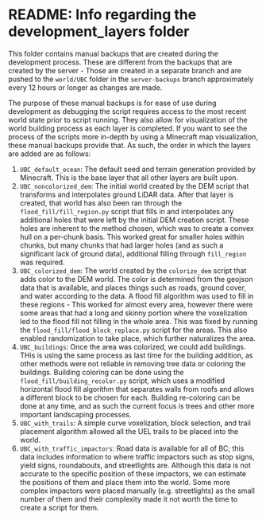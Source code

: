 # README: Info regarding the development_layers folder

This folder contains manual backups that are created during the development process. These are different from the backups that are created by the server - Those are created in a separate branch and are pushed to the `world/UBC` folder in the `server-backups` branch approximately every 12 hours or longer as changes are made.

The purpose of these manual backups is for ease of use during development as debugging the script requires access to the most recent world state prior to script running. They also allow for visualization of the world building process as each layer is completed. If you want to see the process of the scripts more in-depth by using a Minecraft map visualization, these manual backups provide that. As such, the order in which the layers are added are as follows:

1. `UBC_default_ocean`: The default seed and terrain generation provided by Minecraft. This is the base layer that all other layers are built upon.
2. `UBC_noncolorized_dem`: The initial world created by the DEM script that transforms and interpolates ground LiDAR data. After that layer is created, that world has also been ran through the `flood_fill/fill_region.py` script that fills in and interpolates any additional holes that were left by the initial DEM creation script. These holes are inherent to the method chosen, which was to create a convex hull on a per-chunk basis. This worked great for smaller holes within chunks, but many chunks that had larger holes (and as such a significant lack of ground data), additional filling through `fill_region` was required. 
3. `UBC_colorized_dem`: The world created by the `colorize_dem` script that adds color to the DEM world. The color is determined from the geojson data that is available, and places things such as roads, ground cover, and water according to the data. A flood fill algorithm was used to fill in these regions - This worked for almost every area, however there were some areas that had a long and skinny portion where the voxelization led to the flood fill not filling in the whole area. This was fixed by running the `flood_fill/flood_block_replace.py` script for the areas. This also enabled randomization to take place, which further naturalizes the area. 
4. `UBC_buildings`: Once the area was colorized, we could add buildings. THis is using the same process as last time for the building addition, as other methods were not reliable in removing tree data or coloring the buildings. Building coloring can be done using the `flood_fill/building_recolor.py` script, which uses a modified horizontal flood fill algorithm that separates walls from roofs and allows a different block to be chosen for each. Building re-coloring can be done at any time, and as such the current focus is trees and other more important landscaping processes. 
5. `UBC_with_trails`: A simple curve voxelization, block selection, and trail placement algorithm allowed all the UEL trails to be placed into the world. 
6. `UBC_with_traffic_impactors`: Road data is available for all of BC; this data includes information to where traffic impactors such as stop signs, yield signs, roundabouts, and streetlights are. Although this data is not accurate to the specific position of these impactors, we can estimate the positions of them and place them into the world. Some more complex impactors were placed manually (e.g. streetlights) as the small number of them and their complexity made it not worth the time to create a script for them.